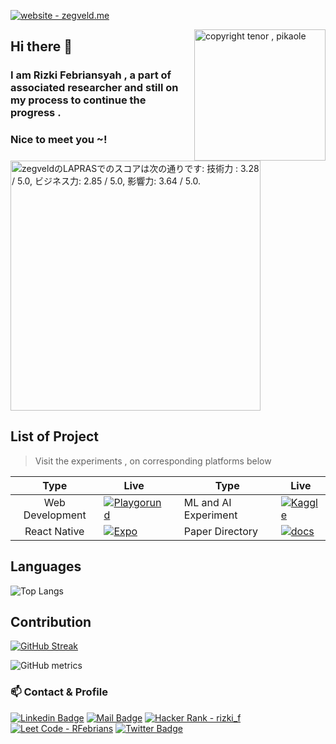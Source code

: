 [![website - zegveld.me](https://img.shields.io/badge/website-zegveld.me-9e4ec7)](https://zegveld.me)


<!-- <div align="right" width="350"> -->
 <img alt="copyright tenor , pikaole" align="right" width="210" src="https://c.tenor.com/BNMsRxRtCmkAAAAC/yay-happy.gif?raw=true">
<!-- </div> -->

<h2 align="left">Hi there 👋 </h2>
<h3 align="left">I am Rizki Febriansyah , a part of associated researcher and still on my process to continue the progress .</h3>
<h3 align="left">Nice to meet you ~!</h3>
<p ><a href="https://lapras.com/public/DZD1FDC" target="_blank" rel="noopener noreferrer"><img alt="zegveldのLAPRASでのスコアは次の通りです: 技術力
: 3.28 / 5.0, ビジネス力: 2.85 / 5.0, 影響力: 3.64 / 5.0." src="https://lapras-card-generator.vercel.app/api/svg?e=3.99&b=3.67&i=3.64&b1=%23000000&b2=%23cc0000&i1=%23212121&i2=%23666666&l=ja" width="400" ></a>  



## List of Project
> Visit the experiments , on corresponding platforms below

| Type  | Live  |  | Type  | Live  |
|:-:|---|---|---|---|
|Web Development | [![Playgorund](https://img.shields.io/badge/Codesandbox-040404?style=for-the-badge&logo=codesandbox&logoColor=DBDBDB)](https://codesandbox.io/u/zegveld)  | |  ML and AI Experiment  |  [![Kaggle](https://img.shields.io/badge/Kaggle-035a7d?style=for-the-badge&logo=kaggle&logoColor=white)](https://www.kaggle.com/zegveld)  |
| React Native | [![Expo](https://img.shields.io/badge/expo-1C1E24?style=for-the-badge&logo=expo&logoColor=#D04A37)](https://expo.dev/@zegveld?tab=snacks) |  |  Paper Directory | [![docs](https://img.shields.io/badge/Journal-lightblue?style=for-the-badge&logo=appveyor)](https://github.com/RFebrians/index-journal)  | 

## Languages
![Top Langs](https://github-readme-stats.vercel.app/api/top-langs/?username=RFebrians&layout=compact&bg_color=DEG,0F2027,203A43,2C5364&title_color=E9CEDF&text_color=E9CEDF)

## Contribution
[![GitHub Streak](http://github-readme-streak-stats.herokuapp.com?user=RFebrians&theme=github-dark&date_format=M%20j%5B%2C%20Y%5D&fire=DD00C2)](https://git.io/streak-stats)




<!-- matrix -->
![GitHub metrics](https://metrics.lecoq.io/RFebrians)
<!-- [<img src='https://cdn.jsdelivr.net/npm/simple-icons@3.0.1/icons/github.svg' alt='github' height='40'>](https://github.com/RFebrians)   -->

### 📫 Contact & Profile

[![Linkedin Badge](https://img.shields.io/badge/-LinkedIn-0e76a8?style=flat&labelColor=0e76a8&logo=linkedin&logoColor=white)](https://www.linkedin.com/in/rizki-febriansyah97) 
[![Mail Badge](https://img.shields.io/badge/-Mail-c0392b?style=flat&labelColor=c0392b&logo=gmail&logoColor=white)](mailto:ekikz1997@gmail.com)
[![Hacker Rank - rizki_f](https://img.shields.io/badge/Hacker_Rank-rizki__f-2ea44f?logo=Hackerrank)](https://hackerrank.com/rizki_f)
[![Leet Code - RFebrians](https://img.shields.io/badge/Leet_Code-RFebrians-ebcc34?logo=Leetcode&logoColor=ebcc34)](https://leetcode.com/RFebrians/)
[![Twitter Badge](https://img.shields.io/badge/-Twitter-1ca0f1?style=flat&labelColor=1ca0f1&logo=twitter&logoColor=white&link=https://twitter.com/zegveld_22)](https://twitter.com/zegveld_22)  



<!-- Top Technologies -->


<!--
**RFebrians/RFebrians** is a ✨ _special_ ✨ repository because its `README.md` (this file) appears on your GitHub profile.

Here are some ideas to get you started:

- 🔭 I’m currently working on ...
- 🌱 I’m currently learning ...
- 👯 I’m looking to collaborate on ...
- 🤔 I’m looking for help with ...
- 💬 Ask me about ...
- 📫 How to reach me: ...
- 😄 Pronouns: ...
- ⚡ Fun fact: ...
-->
